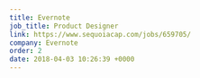 ```yaml
---
title: Evernote
job_title: Product Designer
link: https://www.sequoiacap.com/jobs/659705/
company: Evernote
order: 2
date: 2018-04-03 10:26:39 +0000
---
```


